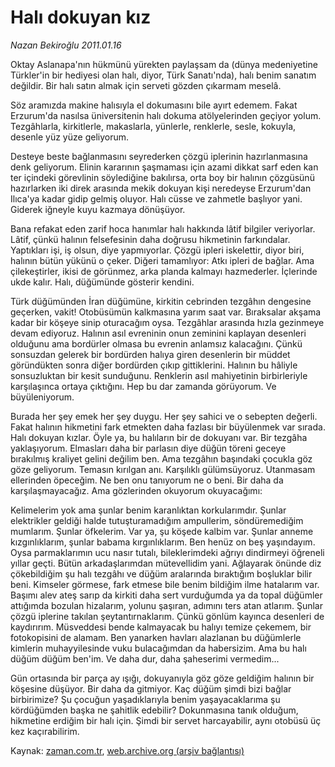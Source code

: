 # Halı dokuyan kız

*Nazan Bekiroğlu 2011.01.16*

<td class="columnist-detail">
<p>Oktay Aslanapa'nın hükmünü yürekten paylaşsam da (dünya medeniyetine Türkler'in bir hediyesi olan halı, diyor, Türk Sanatı'nda), halı benim sanatım değildir. Bir halı satın almak için serveti gözden çıkarmam meselâ.</p>
<p>
<div id="haberMetinDiv">
<p>Söz aramızda makine halısıyla el dokumasını bile ayırt edemem. Fakat Erzurum'da nasılsa üniversitenin halı dokuma atölyelerinden geçiyor yolum. Tezgâhlarla, kirkitlerle, makaslarla, yünlerle, renklerle, sesle, kokuyla, desenle yüz yüze geliyorum.
<p> Desteye beste bağlanmasını seyrederken çözgü iplerinin hazırlanmasına denk geliyorum. Elinin kararının şaşmaması için azami dikkat sarf eden kan ter içindeki görevlinin söylediğine bakılırsa, orta boy bir halının çözgüsünü hazırlarken iki direk arasında mekik dokuyan kişi neredeyse Erzurum'dan Ilıca'ya kadar gidip gelmiş oluyor. Halı cüsse ve zahmetle başlıyor yani. Giderek iğneyle kuyu kazmaya dönüşüyor.
<p> Bana refakat eden zarif hoca hanımlar halı hakkında lâtif bilgiler veriyorlar. Lâtif, çünkü halının felsefesinin daha doğrusu hikmetinin farkındalar. Yaptıkları işi, iş olsun, diye yapmıyorlar. Çözgü ipleri iskelettir, diyor biri, halının bütün yükünü o çeker. Diğeri tamamlıyor: Atkı ipleri de bağlar. Ama çilekeştirler, ikisi de görünmez, arka planda kalmayı hazmederler. İçlerinde ukde kalır. Halı, düğümünde gösterir kendini.
<p> Türk düğümünden İran düğümüne, kirkitin cebrinden tezgâhın dengesine geçerken, vakit! Otobüsümün kalkmasına yarım saat var. Bıraksalar akşama kadar bir köşeye sinip oturacağım oysa. Tezgâhlar arasında hızla gezinmeye devam ediyoruz. Halının asıl evreninin onun zeminini kaplayan desenleri olduğunu ama bordürler olmasa bu evrenin anlamsız kalacağını. Çünkü sonsuzdan gelerek bir bordürden halıya giren desenlerin bir müddet göründükten sonra diğer bordürden çıkıp gittiklerini. Halının bu hâliyle sonsuzluktan bir kesit sunduğunu. Renklerin asıl mahiyetinin birbirleriyle karşılaşınca ortaya çıktığını. Hep bu dar zamanda görüyorum. Ve büyüleniyorum.
<p> Burada her şey emek her şey duygu. Her şey sahici ve o sebepten değerli. Fakat halının hikmetini fark etmekten daha fazlası bir büyülenmek var sırada. Halı dokuyan kızlar. Öyle ya, bu halıların bir de dokuyanı var. Bir tezgâha yaklaşıyorum. Elmasları daha bir parlasın diye düğün töreni geceye bırakılmış kraliyet gelini değilim ben. Ama tezgâhın başındaki çocukla göz göze geliyorum. Temasın kırılgan anı. Karşılıklı gülümsüyoruz. Utanmasam ellerinden öpeceğim. Ne ben onu tanıyorum ne o beni. Bir daha da karşılaşmayacağız. Ama gözlerinden okuyorum okuyacağımı:
<p> Kelimelerim yok ama şunlar benim karanlıktan korkularımdır. Şunlar elektrikler geldiği halde tutuşturamadığım ampullerim, söndüremediğim mumlarım. Şunlar öfkelerim. Var ya, şu köşede kalbim var. Şunlar anneme kızgınlıklarım, şunlar babama kırgınlıklarım. Ben henüz on beş yaşındayım. Oysa parmaklarımın ucu nasır tutalı, bileklerimdeki ağrıyı dindirmeyi öğreneli yıllar geçti. Bütün arkadaşlarımdan mütevellidim yani. Ağlayarak önünde diz çökebildiğim şu halı tezgâhı ve düğüm aralarında bıraktığım boşluklar bilir beni. Kimseler görmese, fark etmese bile benim bildiğim ilme hatalarım var. Başımı alev ateş sarıp da kirkiti daha sert vurduğumda ya da topal düğümler attığımda bozulan hizalarım, yolunu şaşıran, adımını ters atan atlarım. Şunlar çözgü iplerine takılan şeytantırnaklarım. Çünkü gönlüm kayınca desenleri de kaydırırım. Müsveddesi bende kalmayacak bu halıyı temize çekemem, bir fotokopisini de alamam. Ben yanarken havları alazlanan bu düğümlerle kimlerin muhayyilesinde vuku bulacağımdan da habersizim. Ama bu halı düğüm düğüm ben'im. Ve daha dur, daha şaheserimi vermedim...
<p> Gün ortasında bir parça ay ışığı, dokuyanıyla göz göze geldiğim halının bir köşesine düşüyor. Bir daha da gitmiyor. Kaç düğüm şimdi bizi bağlar birbirimize? Şu çocuğun yaşadıklarıyla benim yaşayacaklarıma şu kördüğümden başka ne şahitlik edebilir? Dokunmasına tanık olduğum, hikmetine erdiğim bir halı için. Şimdi bir servet harcayabilir, aynı otobüsü üç kez kaçırabilirim. </p></p></p></p></p></p></p></div>
</p>
<a href="http://web.archive.org/web/20110212045202/mailto:/">
</a></td>

Kaynak: [zaman.com.tr](http://zaman.com.tr/yazar.do?yazino=1079563), [web.archive.org (arşiv bağlantısı)](http://web.archive.org/web/20110212045202/http://www.zaman.com.tr:80/yazar.do?yazino=1079563)
